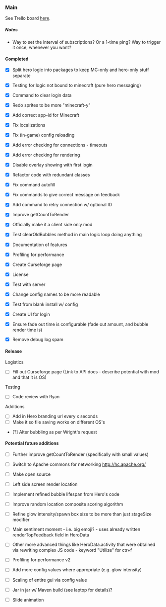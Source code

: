 ### Main
See Trello board [here](https://trello.com/b/XwNjGwyC).


##### Notes
* Way to set the interval of subscriptions? Or a 1-time ping? Way to trigger it once, whenever you want?


#### Completed
- [X] Split hero logic into packages to keep MC-only and hero-only stuff separate
- [X] Testing for logic not bound to minecraft (pure hero messaging)
- [X] Command to clear login data
- [X] Redo sprites to be more "minecraft-y"
- [X] Add correct app-id for Minecraft
- [X] Fix localizations
- [X] Fix (in-game) config reloading
- [X] Add error checking for connections - timeouts
- [X] Add error checking for rendering
- [X] Disable overlay showing with first login
- [X] Refactor code with redundant classes
- [X] Fix command autofill
- [X] Fix commands to give correct message on feedback
- [X] Add command to retry connection w/ optional ID
- [X] Improve getCountToRender
- [X] Officially make it a client side only mod
- [X] Test clearOldBubbles method in main logic loop doing anything
- [X] Documentation of features
- [X] Profiling for performance
- [X] Create Curseforge page
- [X] License
- [X] Test with server
- [X] Change config names to be more readable
- [X] Test from blank install w/ config
- [X] Create UI for login
- [X] Ensure fade out time is configurable (fade out amount, and bubble render time is)
- [X] Remove debug log spam


#### Release

Logistics
- [ ] Fill out Curseforge page (Link to API docs - describe potential with mod and that it is OS)

Testing
- [ ] Code review with Ryan

Additions
- [ ] Add in Hero branding url every x seconds
- [ ] Make it so file saving works on different OS's
- [?] Alter bubbling as per Wright's request


#### Potential future additions
- [ ] Further improve getCountToRender (specifically with small values)
- [ ] Switch to Apache commons for networking http://hc.apache.org/
- [ ] Make open source
- [ ] Left side screen render location
- [ ] Implement refined bubble lifespan from Hero's code
- [ ] Improve random location composite scoring algorithm
- [ ] Refine glow intensity/spawn box size to be more than just stageSize modifier
- [ ] Main sentiment moment - i.e. big emoji? - uses already written renderTopFeedback field in HeroData
- [ ] Other more advanced things like HeroData.activity that were obtained via rewriting complex JS code - keyword "Utilize" for ctr+f
- [ ] Profiling for performance v2
- [ ] Add more config values where appropriate (e.g. glow intensity)
- [ ] Scaling of entire gui via config value
- [ ] Jar in jar w/ Maven build (see laptop for details)?
- [ ] Slide animation

